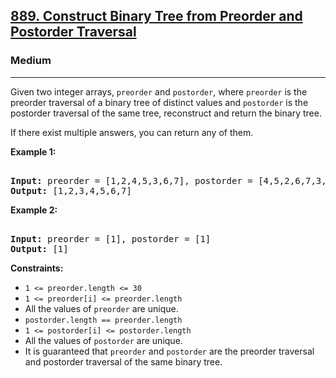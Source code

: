 ### <h2><a href="https://leetcode.com/problems/construct-binary-tree-from-preorder-and-postorder-traversal/">889. Construct Binary Tree from Preorder and Postorder Traversal</a></h2>  
<h3>Medium</h3>  
<hr>  
<div>  
<p>Given two integer arrays, <code>preorder</code> and <code>postorder</code>, where <code>preorder</code> is the preorder traversal of a binary tree of distinct values and <code>postorder</code> is the postorder traversal of the same tree, reconstruct and return the binary tree.</p>  

<p>If there exist multiple answers, you can return any of them.</p>  

<p><strong>Example 1:</strong></p>  
<pre>  
<strong>Input:</strong> preorder = [1,2,4,5,3,6,7], postorder = [4,5,2,6,7,3,1]  
<strong>Output:</strong> [1,2,3,4,5,6,7]  
</pre>  

<p><strong>Example 2:</strong></p>  
<pre>  
<strong>Input:</strong> preorder = [1], postorder = [1]  
<strong>Output:</strong> [1]  
</pre>  

<p><strong>Constraints:</strong></p>  
<ul>  
<li><code>1 <= preorder.length <= 30</code></li>  
<li><code>1 <= preorder[i] <= preorder.length</code></li>  
<li>All the values of <code>preorder</code> are unique.</li>  
<li><code>postorder.length == preorder.length</code></li>  
<li><code>1 <= postorder[i] <= postorder.length</code></li>  
<li>All the values of <code>postorder</code> are unique.</li>  
<li>It is guaranteed that <code>preorder</code> and <code>postorder</code> are the preorder traversal and postorder traversal of the same binary tree.</li>  
</ul>  
</div>  
